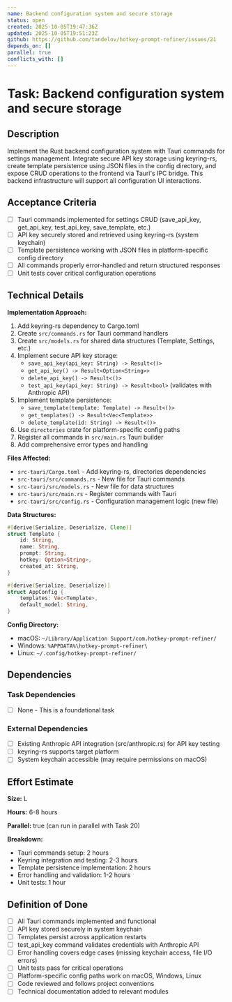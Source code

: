 ```yaml
---
name: Backend configuration system and secure storage
status: open
created: 2025-10-05T19:47:36Z
updated: 2025-10-05T19:51:23Z
github: https://github.com/tandelov/hotkey-prompt-refiner/issues/21
depends_on: []
parallel: true
conflicts_with: []
---
```


# Task: Backend configuration system and secure storage

## Description

Implement the Rust backend configuration system with Tauri commands for settings management. Integrate secure API key storage using keyring-rs, create template persistence using JSON files in the config directory, and expose CRUD operations to the frontend via Tauri's IPC bridge. This backend infrastructure will support all configuration UI interactions.

## Acceptance Criteria

- [ ] Tauri commands implemented for settings CRUD (save_api_key, get_api_key, test_api_key, save_template, etc.)
- [ ] API key securely stored and retrieved using keyring-rs (system keychain)
- [ ] Template persistence working with JSON files in platform-specific config directory
- [ ] All commands properly error-handled and return structured responses
- [ ] Unit tests cover critical configuration operations

## Technical Details

**Implementation Approach:**
1. Add keyring-rs dependency to Cargo.toml
2. Create `src/commands.rs` for Tauri command handlers
3. Create `src/models.rs` for shared data structures (Template, Settings, etc.)
4. Implement secure API key storage:
   - `save_api_key(api_key: String) -> Result<()>`
   - `get_api_key() -> Result<Option<String>>`
   - `delete_api_key() -> Result<()>`
   - `test_api_key(api_key: String) -> Result<bool>` (validates with Anthropic API)
5. Implement template persistence:
   - `save_template(template: Template) -> Result<()>`
   - `get_templates() -> Result<Vec<Template>>`
   - `delete_template(id: String) -> Result<()>`
6. Use `directories` crate for platform-specific config paths
7. Register all commands in `src/main.rs` Tauri builder
8. Add comprehensive error types and handling

**Files Affected:**
- `src-tauri/Cargo.toml` - Add keyring-rs, directories dependencies
- `src-tauri/src/commands.rs` - New file for Tauri commands
- `src-tauri/src/models.rs` - New file for data structures
- `src-tauri/src/main.rs` - Register commands with Tauri
- `src-tauri/src/config.rs` - Configuration management logic (new file)

**Data Structures:**
```rust
#[derive(Serialize, Deserialize, Clone)]
struct Template {
    id: String,
    name: String,
    prompt: String,
    hotkey: Option<String>,
    created_at: String,
}

#[derive(Serialize, Deserialize)]
struct AppConfig {
    templates: Vec<Template>,
    default_model: String,
}
```

**Config Directory:**
- macOS: `~/Library/Application Support/com.hotkey-prompt-refiner/`
- Windows: `%APPDATA%\hotkey-prompt-refiner\`
- Linux: `~/.config/hotkey-prompt-refiner/`

## Dependencies

### Task Dependencies
- [ ] None - This is a foundational task

### External Dependencies
- [ ] Existing Anthropic API integration (src/anthropic.rs) for API key testing
- [ ] keyring-rs supports target platform
- [ ] System keychain accessible (may require permissions on macOS)

## Effort Estimate

**Size:** L

**Hours:** 6-8 hours

**Parallel:** true (can run in parallel with Task 20)

**Breakdown:**
- Tauri commands setup: 2 hours
- Keyring integration and testing: 2-3 hours
- Template persistence implementation: 2 hours
- Error handling and validation: 1-2 hours
- Unit tests: 1 hour

## Definition of Done

- [ ] All Tauri commands implemented and functional
- [ ] API key stored securely in system keychain
- [ ] Templates persist across application restarts
- [ ] test_api_key command validates credentials with Anthropic API
- [ ] Error handling covers edge cases (missing keychain access, file I/O errors)
- [ ] Unit tests pass for critical operations
- [ ] Platform-specific config paths work on macOS, Windows, Linux
- [ ] Code reviewed and follows project conventions
- [ ] Technical documentation added to relevant modules
